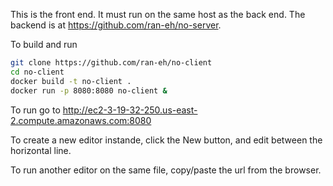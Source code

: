 This is the front end.  It must run on the same host as the back end.  The backend is at
 https://github.com/ran-eh/no-server.

To build and run

```bash
git clone https://github.com/ran-eh/no-client
cd no-client
docker build -t no-client .
docker run -p 8080:8080 no-client &
```

To run go to http://ec2-3-19-32-250.us-east-2.compute.amazonaws.com:8080

To create a new editor instande, click the New button, and edit between the horizontal line.

To run another editor on the same file, copy/paste the url from the browser.